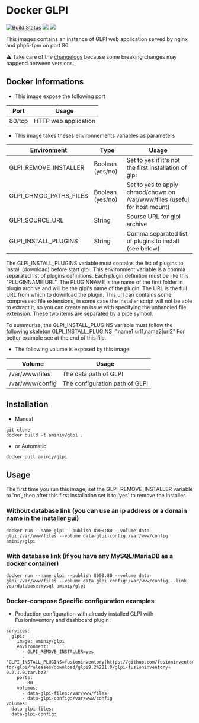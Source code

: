 # Docker GLPI

[![Build Status](https://travis-ci.org/Turgon37/docker-glpi.svg?branch=master)](https://travis-ci.org/Turgon37/docker-glpi)
[![](https://images.microbadger.com/badges/image/turgon37/glpi.svg)](https://microbadger.com/images/turgon37/glpi "Get your own image badge on microbadger.com")
[![](https://images.microbadger.com/badges/version/turgon37/glpi.svg)](https://microbadger.com/images/turgon37/glpi "Get your own version badge on microbadger.com")

This images contains an instance of GLPI web application served by nginx and php5-fpm on port 80

:warning: Take care of the [changelogs](CHANGELOG.md) because some breaking changes may happend between versions.

## Docker Informations

* This image expose the following port

| Port           | Usage                |
| -------------- | -------------------- |
| 80/tcp         | HTTP web application |

 * This image takes theses environnements variables as parameters

| Environment            | Type             | Usage                                                                    |
| -----------------------|----------------- | ------------------------------------------------------------------------ |
| GLPI_REMOVE_INSTALLER  | Boolean (yes/no) | Set to yes if it's not the first installation of glpi                    |
| GLPI_CHMOD_PATHS_FILES | Boolean (yes/no) | Set to yes to apply chmod/chown on /var/www/files (useful for host mount)|
|  GLPI_SOURCE_URL       | String           | Sourse URL for glpi archive                                              |
| GLPI_INSTALL_PLUGINS   | String           | Comma separated list of plugins to install (see below)                   |                     |


The GLPI_INSTALL_PLUGINS variable must contains the list of plugins to install (download) before start glpi.
This environment variable is a comma separated list of plugins definitions. Each plugin definition must be like this "PLUGINNAME|URL".
The PLUGINNAME is the name of the first folder in plugin archive and will be the glpi's name of the plugin.
The URL is the full URL from which to download the plugin. This url can contains some compressed file extensions, in some case the installer script will not be able to extract it, so you can create an issue with specifying the unhandled file extension.
These two items are separated by a pipe symbol.

To summurize, the GLPI_INSTALL_PLUGINS variable must follow the following skeleton GLPI_INSTALL_PLUGINS="name1|url1,name2|url2"
For better example see at the end of this file.

   * The following volume is exposed by this image

| Volume             | Usage                                            |
| ------------------ | ------------------------------------------------ |
| /var/www/files     | The data path of GLPI                            |
| /var/www/config    | The configuration path of GLPI                   |

## Installation

* Manual

```
git clone
docker build -t aminiy/glpi .
```

* or Automatic

```
docker pull aminiy/glpi
```


## Usage

The first time you run this image, set the GLPI_REMOVE_INSTALLER variable to 'no', then after this first installation set it to 'yes' to remove the installer.

### Without database link (you can use an ip address or a domain name in the installer gui)

```
docker run --name glpi --publish 8000:80 --volume data-glpi:/var/www/files --volume data-glpi-config:/var/www/config aminiy/glpi
```

### With database link (if you have any MySQL/MariaDB as a docker container)

```
docker run --name glpi --publish 8000:80 --volume data-glpi:/var/www/files --volume data-glpi-config:/var/www/config --link yourdatabase:mysql aminiy/glpi
```

### Docker-compose Specific configuration examples

* Production configuration with already installed GLPI with FusionInventory and dashboard plugin :

```
services:
  glpi:
    image: aminiy/glpi
    environment:
      - GLPI_REMOVE_INSTALLER=yes
      - 'GLPI_INSTALL_PLUGINS=fusioninventory|https://github.com/fusioninventory/fusioninventory-for-glpi/releases/download/glpi9.2%2B1.0/glpi-fusioninventory-9.2.1.0.tar.bz2'
    ports:
      - 80
    volumes:
      - data-glpi-files:/var/www/files
      - data-glpi-config:/var/www/config
volumes:
  data-glpi-files:
  data-glpi-config:
```
